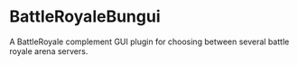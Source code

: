 # BattleRoyaleBungui
A BattleRoyale complement GUI plugin for choosing between several battle royale arena servers.
